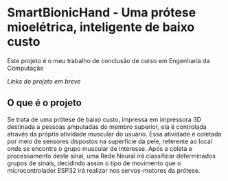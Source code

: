# SmartBionicHand - Uma prótese mioelétrica, inteligente de baixo custo

Este projeto é o meu trabalho de conclusão de curso em Engenharia da Computação

*Links do projeto em breve*

## O que é o projeto
Se trata de uma prótese de baixo custo, impressa em impressora 3D destinada a pessoas amputadas do membro superior,
ela é controlada através da própria atividade muscular do usuário. Essa atividade é coletada por meio de sensores
dispostos na superficie da pele, referente ao local onde se encontra o grupo muscular de interesse. Após a coleta e
processamento deste sinal, uma Rede Neural irá classificar determinados grupos de sinais, decidindo assim o tipo de
movimento que o microcontrolador ESP32 irá realizar nos servos-motores da prótese.
